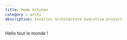 ```yaml
---
title: Home kitchen
category : archi
description: Interior architecture executive project
---
```


Hello tout le monde !